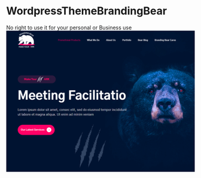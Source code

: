 # WordpressThemeBrandingBear
No right to use it for your personal or Business use
<img src ="screenshot.png">
